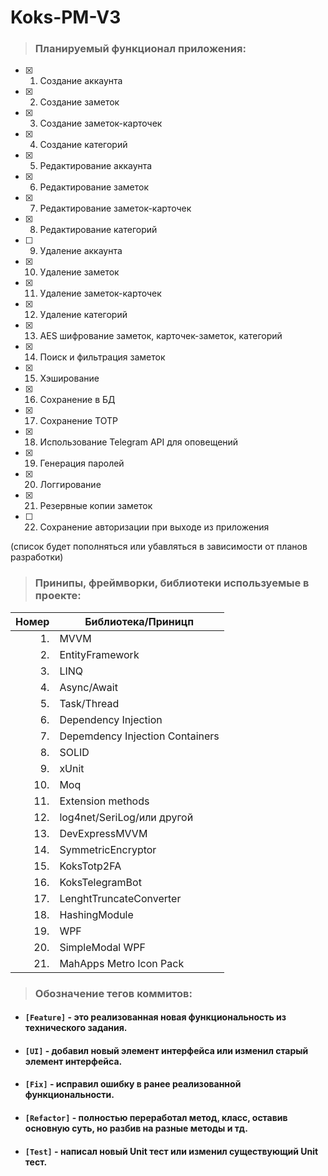 # Koks-PM-V3
> ### Планируемый функционал приложения:
- [x] 1. Создание аккаунта
- [x] 2. Создание заметок
- [x] 3. Создание заметок-карточек
- [x] 4. Создание категорий
- [x] 5. Редактирование аккаунта
- [x] 6. Редактирование заметок
- [x] 7. Редактирование заметок-карточек
- [x] 8. Редактирование категорий
- [ ] 9. Удаление аккаунта
- [x] 10. Удаление заметок
- [x] 11. Удаление заметок-карточек
- [x] 12. Удаление категорий
- [x] 13. AES шифрование заметок, карточек-заметок, категорий
- [x] 14. Поиск и фильтрация заметок
- [x] 15. Хэширование
- [x] 16. Сохранение в БД
- [x] 17. Сохранение TOTP
- [x] 18. Использование Telegram API для оповещений
- [x] 19. Генерация паролей
- [x] 20. Логгирование
- [x] 21. Резервные копии заметок
- [ ] 22. Сохранение авторизации при выходе из приложения

(список будет пополняться или убавляться в зависимости от планов разработки)

> ### Принипы, фреймворки, библиотеки используемые в проекте:

| Номер | Библиотека/Приницп |
|--------:|-|
|1.| MVVM |
|2.| EntityFramework |
|3.| LINQ |
|4.| Async/Await |
|5.| Task/Thread |
|6.| Dependency Injection |
|7.| Depemdency Injection Containers |
|8.| SOLID |
|9.| xUnit |
|10.| Moq |
|11.| Extension methods |
|12.| log4net/SeriLog/или другой |
|13.| DevExpressMVVM |
|14.| SymmetricEncryptor |
|15.| KoksTotp2FA |
|16.| KoksTelegramBot |
|17.| LenghtTruncateConverter |
|18.| HashingModule |
|19.| WPF |
|20.| SimpleModal WPF |
|21.| MahApps Metro Icon Pack |


> ### Обозначение тегов коммитов:
* #### `[Feature]` -  это реализованная новая функциональность из технического задания.
* #### `[UI]` - добавил новый элемент интерфейса или изменил старый элемент интерфейса.
* #### `[Fix]` - исправил ошибку в ранее реализованной функциональности.
* #### `[Refactor]` - полностью переработал метод, класс, оставив основную суть, но разбив на разные методы и тд.
* #### `[Test]` - написал новый Unit тест или изменил существующий Unit тест.

